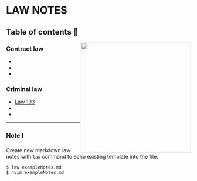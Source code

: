 # LAW NOTES

## Table of contents 📑

<img src="https://pbs.twimg.com/media/BywEyvPIIAALQ-C.jpg" align="right" height="300">

### Contract law

*
*
*

### Criminal law

* [Law 103](bachelor-1/Crim/law-103.md)
*
*

---

### Note ❗

Create new markdown law notes with `law` command to echo existing template into the file.

```console
$ law exampleNotes.md
$ nvim exampleNotes.md
```
